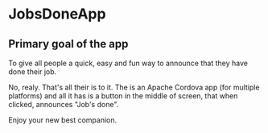 # JobsDoneApp

## Primary goal of the app
To give all people a quick, easy and fun way to announce that they have done their job.

No, realy. That's all their is to it. The is an Apache Cordova app (for multiple platforms) and all it has is a button in the middle of screen, that when clicked, announces "Job's done".

Enjoy your new best companion.
